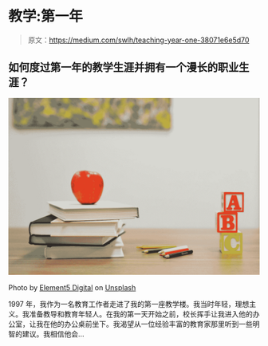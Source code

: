 # 教学:第一年

> 原文：<https://medium.com/swlh/teaching-year-one-38071e6e5d70>

## 如何度过第一年的教学生涯并拥有一个漫长的职业生涯？

![](img/d08f0168d465cd1f7da64281502506e9.png)

Photo by [Element5 Digital](https://unsplash.com/@element5digital?utm_source=medium&utm_medium=referral) on [Unsplash](https://unsplash.com?utm_source=medium&utm_medium=referral)

1997 年，我作为一名教育工作者走进了我的第一座教学楼。我当时年轻，理想主义。我准备教导和教育年轻人。在我的第一天开始之前，校长挥手让我进入他的办公室，让我在他的办公桌前坐下。我渴望从一位经验丰富的教育家那里听到一些明智的建议。我相信他会…